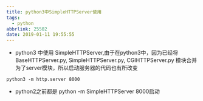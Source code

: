 ```yaml
---
title: python3中SimpleHTTPServer使用
tags:
  - python
abbrlink: 25502
date: 2019-01-11 19:55:55
---
```


- python3 中使用 SimpleHTTPServer,由于在python3中，因为已经将BaseHTTPServer.py, SimpleHTTPServer.py, CGIHTTPServer.py 模块合并为了server模块，所以启动服务器的代码也有所改变

```
python3 -m http.server 8000

```
<!-- more -->

- python2之前都是 python -m SimpleHTTPServer 8000启动
